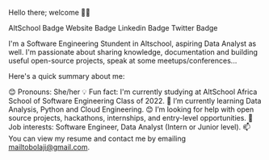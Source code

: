 Hello there; welcome 👋🏾

AltSchool Badge Website Badge Linkedin Badge Twitter Badge

I'm a Software Engineering Stundent in Altschool, aspiring Data Analyst as well. I'm passionate about sharing knowledge, documentation and building useful open-source projects, speak at some meetups/conferences...

Here's a quick summary about me:

😊 Pronouns: She/her
💡 Fun fact: I'm currently studying at AltSchool Africa School of Software Engineering Class of 2022.
🌱 I’m currently learning Data Analysis, Python and Cloud Engineering.
😊 I’m looking for help with open source projects, hackathons, internships, and entry-level opportunities.
💼 Job interests: Software Engineer, Data Analyst (Intern or Junior level).
📫 You can view my resume and contact me by emailing mailtobolaji@gmail.com.

